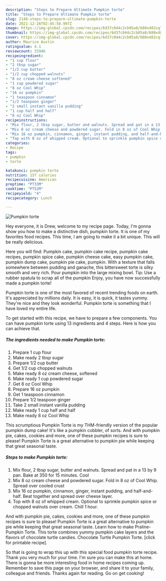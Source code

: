 ```yaml
---
description: "Steps to Prepare Ultimate Pumpkin torte"
title: "Steps to Prepare Ultimate Pumpkin torte"
slug: 2148-steps-to-prepare-ultimate-pumpkin-torte
date: 2021-12-26T02:45:58.997Z
image: https://img-global.cpcdn.com/recipes/6d37c044c2cb05a8/680x482cq70/pumpkin-torte-recipe-main-photo.jpg
thumbnail: https://img-global.cpcdn.com/recipes/6d37c044c2cb05a8/680x482cq70/pumpkin-torte-recipe-main-photo.jpg
cover: https://img-global.cpcdn.com/recipes/6d37c044c2cb05a8/680x482cq70/pumpkin-torte-recipe-main-photo.jpg
author: Maurice Austin
ratingvalue: 4.1
reviewcount: 25946
recipeingredient:
- "1 cup flour"
- "2 tbsp sugar"
- "1/2 cup butter"
- "1/2 cup chopped walnuts"
- "8 oz cream cheese softened"
- "1 cup powdered sugar"
- "8 oz Cool Whip"
- "16 oz pumpkin"
- "1 teaspoon cinnamon"
- "1/2 teaspoon ginger"
- "2 small instant vanilla pudding"
- "1 cup half and half"
- "8 oz Cool Whip"
recipeinstructions:
- "Mix flour, 2 tbsp sugar, butter and walnuts. Spread and pat in a 13 by 9 pan. Bake at 350 for 15 minutes. Cool"
- "Mix 8 oz cream cheese and powdered sugar. Fold in 8 oz of Cool Whip. Spread over cooled crust"
- "Mix 16 oz pumpkin, cinnamon, ginger, instant pudding, and half-and-half. Beat together and spread over cheese layer."
- "Top with 8 oz of whipped cream. Optional to sprinkle pumpkin spice or chopped walnuts over cream. Chill 1 hour."
categories:
- Recipe
tags:
- pumpkin
- torte

katakunci: pumpkin torte 
nutrition: 157 calories
recipecuisine: American
preptime: "PT33M"
cooktime: "PT52M"
recipeyield: "4"
recipecategory: Lunch

---
```



![Pumpkin torte](https://img-global.cpcdn.com/recipes/6d37c044c2cb05a8/680x482cq70/pumpkin-torte-recipe-main-photo.jpg)

Hey everyone, it is Drew, welcome to my recipe page. Today, I'm gonna show you how to make a distinctive dish, pumpkin torte. It is one of my favorites food recipes. This time, I am going to make it a bit unique. This will be really delicious.

Here you will find: Pumpkin cake, pumpkin cake recipe, pumpkin cake recipes, pumpkin spice cake, pumpkin cheese cake, easy pumpkin cake, pumpkin dump cake, pumpkin pie cake, pumpkin. With a texture that falls somewhere between pudding and ganache, this bittersweet torte is silky smooth and very rich. Pour pumpkin into the large mixing bowl. Tip: Use a rubber spatula to scrap all of the pumpkin Enjoy, you have now successfully made a pumpkin torte!

Pumpkin torte is one of the most favored of recent trending foods on earth. It's appreciated by millions daily. It is easy, it is quick, it tastes yummy. They're nice and they look wonderful. Pumpkin torte is something that I have loved my entire life.


To get started with this recipe, we have to prepare a few components. You can have pumpkin torte using 13 ingredients and 4 steps. Here is how you can achieve that.

<!--inarticleads1-->

##### The ingredients needed to make Pumpkin torte:

1. Prepare 1 cup flour
1. Make ready 2 tbsp sugar
1. Prepare 1/2 cup butter
1. Get 1/2 cup chopped walnuts
1. Make ready 8 oz cream cheese, softened
1. Make ready 1 cup powdered sugar
1. Get 8 oz Cool Whip
1. Prepare 16 oz pumpkin
1. Get 1 teaspoon cinnamon
1. Prepare 1/2 teaspoon ginger
1. Take 2 small instant vanilla pudding
1. Make ready 1 cup half and half
1. Make ready 8 oz Cool Whip


This scrumptious Pumpkin Torte is my THM-friendly version of the popular pumpkin dump cake! It&#39;s like a pumpkin cobbler, of sorts. And with pumpkin pie, cakes, cookies and more, one of these pumpkin recipes is sure to please! Pumpkin Torte is a great alternative to pumpkin pie while keeping that great seasonal taste. 

<!--inarticleads2-->

##### Steps to make Pumpkin torte:

1. Mix flour, 2 tbsp sugar, butter and walnuts. Spread and pat in a 13 by 9 pan. Bake at 350 for 15 minutes. Cool
1. Mix 8 oz cream cheese and powdered sugar. Fold in 8 oz of Cool Whip. Spread over cooled crust
1. Mix 16 oz pumpkin, cinnamon, ginger, instant pudding, and half-and-half. Beat together and spread over cheese layer.
1. Top with 8 oz of whipped cream. Optional to sprinkle pumpkin spice or chopped walnuts over cream. Chill 1 hour.


And with pumpkin pie, cakes, cookies and more, one of these pumpkin recipes is sure to please! Pumpkin Torte is a great alternative to pumpkin pie while keeping that great seasonal taste. Learn how to make Praline-Pumpkin Torte. This torte combines yummy pumpkin cake layers and the flavors of chocolate turtle candies. Chocolate Turtle Pumpkin Torte. [click for printable recipe]. 

So that is going to wrap this up with this special food pumpkin torte recipe. Thank you very much for your time. I'm sure you can make this at home. There is gonna be more interesting food in home recipes coming up. Remember to save this page on your browser, and share it to your family, colleague and friends. Thanks again for reading. Go on get cooking!
